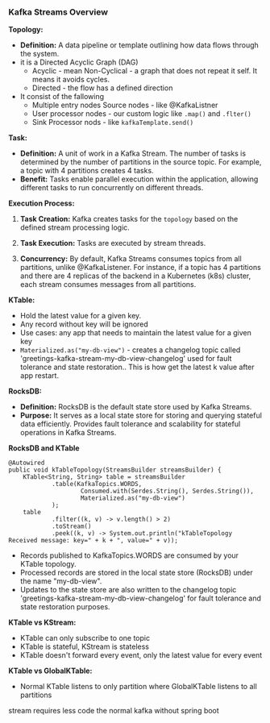 ### Kafka Streams Overview

**Topology:**

- **Definition:** A data pipeline or template outlining how data flows through the system.
- it is a Directed Acyclic Graph (DAG)
  - Acyclic - mean Non-Cyclical - a graph that does not repeat it self. It means it avoids cycles.
  - Directed - the flow has a defined direction
- It consist of the fallowing
  - Multiple entry nodes Source nodes - like @KafkaListner
  - User processor nodes - our custom logic like `.map()` and `.flter()`
  -  Sink Processor nods - like `kafkaTemplate.send()`

**Task:**

- **Definition:** A unit of work in a Kafka Stream. The number of tasks is determined by the number of partitions in the
  source topic. For example, a topic with 4 partitions creates 4 tasks.
- **Benefit:** Tasks enable parallel execution within the application, allowing different tasks to run concurrently on
  different threads.

**Execution Process:**

1. **Task Creation:** Kafka creates tasks for the `topology` based on the defined stream processing logic.

2. **Task Execution:** Tasks are executed by stream threads.

3. **Concurrency:** By default, Kafka Streams consumes topics from all partitions, unlike @KafkaListener. For instance,
   if a topic has 4 partitions and there are 4 replicas of the backend in a Kubernetes (k8s) cluster, each stream
   consumes messages from all partitions.

**KTable:**

- Hold the latest value for a given key.
- Any record without key will be ignored
- Use cases: any app that needs to maintain the latest value for a given key
- `Materialized.as("my-db-view")` - creates a changelog topic called 'greetings-kafka-stream-my-db-view-changelog' used
  for fault tolerance and state restoration.. This is how get the latest k value after app restart.

**RocksDB:**

- **Definition:** RocksDB is the default state store used by Kafka Streams.
- **Purpose:** It serves as a local state store for storing and querying stateful data efficiently. Provides fault
  tolerance and scalability for stateful operations in Kafka Streams.

**RocksDB and KTable**

    @Autowired
    public void kTableTopology(StreamsBuilder streamsBuilder) {
        KTable<String, String> table = streamsBuilder
                .table(KafkaTopics.WORDS,
                        Consumed.with(Serdes.String(), Serdes.String()),
                        Materialized.as("my-db-view")
                );
        table
                .filter((k, v) -> v.length() > 2)
                .toStream()
                .peek((k, v) -> System.out.println("kTableTopology Received message: key=" + k + ", value=" + v));

- Records published to KafkaTopics.WORDS are consumed by your KTable topology.
- Processed records are stored in the local state store (RocksDB) under the name "my-db-view".
- Updates to the state store are also written to the changelog topic 'greetings-kafka-stream-my-db-view-changelog' for
  fault tolerance and state restoration purposes.


**KTable vs KStream:**

 - KTable can only subscribe to one topic
 - KTable is stateful, KStream is stateless
 - KTable doesn't forward every event, only the latest value for every event

**KTable vs GlobalKTable:**
  - Normal KTable listens to only partition where GlobalKTable listens to all partitions


stream requires less code the normal kafka without spring boot
